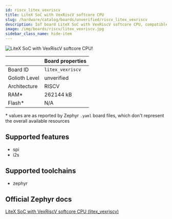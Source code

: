 ```yaml
---
id: riscv_litex_vexriscv
title: LiteX SoC with VexRiscV softcore CPU
slug: /hardware/catalog/boards/unverified/riscv_litex_vexriscv
description: IoT board LiteX SoC with VexRiscV softcore CPU, compatible with Golioth at unverified level.
image: /img/boards/riscv/litex_vexriscv.jpg
sidebar_class_name: hide-item
---
```


[//]: # (This is an auto-generated file, do not edit! Changes to it will be lost upon re-generation)

![LiteX SoC with VexRiscV softcore CPU!](/img/boards/riscv/litex_vexriscv.jpg "LiteX SoC with VexRiscV softcore CPU")

|                | Board properties     |
| -------------  | -------------------- |
| Board ID       | `litex_vexriscv` |
| Golioth Level  | unverified       |
| Architecture   | RISCV |
| RAM*           | 262144 kB |
| Flash*         | N/A |

\* values are as reported by Zephyr `.yaml` board files, which don't represent the overall available resources



## Supported features

* spi
* i2s

## Supported toolchains

* zephyr

## Official Zephyr docs

[LiteX SoC with VexRiscV softcore CPU (litex_vexriscv)](https://docs.zephyrproject.org/latest/boards/riscv/litex_vexriscv/doc/index.html)
